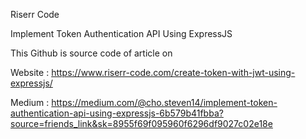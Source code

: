
Riserr Code

Implement Token Authentication API Using ExpressJS


This Github is source code of article on 

Website : https://www.riserr-code.com/create-token-with-jwt-using-expressjs/

Medium : https://medium.com/@cho.steven14/implement-token-authentication-api-using-expressjs-6b579b41fbba?source=friends_link&sk=8955f69f095960f6296df9027c02e18e
